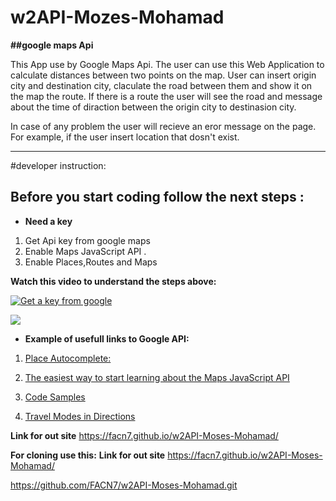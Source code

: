 # w2API-Mozes-Mohamad
**##google maps Api**

This App use by Google Maps Api.
The user can use this Web Application to calculate distances between two points on the map.
User can insert origin city and destination city, claculate the road between them and show it on the map the route.
If there is a route the user will see the road and message about the time of diraction between the origin city to destinasion city.

In case of any problem the user will recieve an eror message on the page.
For example, if the user insert location that dosn't exist.

---

#developer instruction:
## Before you start coding follow the next steps :
- **Need a key** 

1. Get Api key from google maps 
2. Enable Maps JavaScript API	.
3. Enable Places,Routes and Maps

**Watch this video to understand the steps above:**

[![Get a key from google](https://img.youtube.com/vi/9ImLCQBj9SE/0.jpg)](https://www.youtube.com/watch?v=9ImLCQBj9SE)

 ![](https://i.imgur.com/F8Oowp0.png)



- **Example of usefull links to Google API:**

1.  [Place Autocomplete:](https://developers.google.com/places/web-service/autocomplete)

2. [The easiest way to start learning about the Maps JavaScript API](https://developers.google.com/maps/documentation/javascript/tutorial)

3. [Code Samples
](https://developers.google.com/maps/documentation/javascript/examples/)



4. [Travel Modes in Directions
](https://developers.google.com/maps/documentation/javascript/examples/directions-travel-modes)

**Link for out site**
https://facn7.github.io/w2API-Moses-Mohamad/   
   
 **For cloning use this:**
 **Link for out site**
https://facn7.github.io/w2API-Moses-Mohamad/   
   
https://github.com/FACN7/w2API-Moses-Mohamad.git
